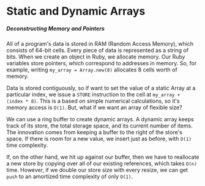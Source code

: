 # Static and Dynamic Arrays
##### Deconstructing Memory and Pointers

All of a program's data is stored in RAM (Random Access Memory), which consists of 64-bit cells. Every piece of data is represented as a string of bits. When we create an object in Ruby, we allocate memory. Our Ruby variables store pointers, which correspond to addresses in memory. So, for example, writing `my_array = Array.new(8)` allocates 8 cells worth of memory.

Data is stored contiguously, so if want to set the value of a static Array at a particular index, we issue a `STORE` instruction to the cell at `my_array + (index * 8)`. This is a based on simple numerical calculations, so it's memory access is `O(1)`. But, what if we want an array of flexible size?

We can use a ring buffer to create dynamic arrays. A dynamic array keeps track of its store, the total storage space, and its current number of items. The innovation comes from keeping a buffer to the right of the store's space. If there is room for a new value, we insert just as before, with `O(1)` time complexity.

If, on the other hand, we hit up against our buffer, then we have to reallocate a new store by copying over all of our existing references, which takes `O(n)` time. However, if we double our store size with every resize, we can get `push` to an amortized time complexity of only `O(1)`.
